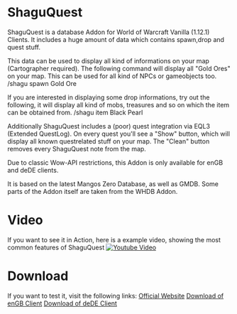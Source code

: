 # ShaguQuest
ShaguQuest is a database Addon for World of Warcraft Vanilla (1.12.1) Clients.
It includes a huge amount of data which contains spawn,drop and quest stuff.

This data can be used to display all kind of informations on your map (Cartographer required).
The following command will display all "Gold Ores" on your map.
This can be used for all kind of NPCs or gameobjects too.
	/shagu spawn Gold Ore

If you are interested in displaying some drop informations, try out the following,
it will display all kind of mobs, treasures and so on which the item can be obtained from.
	/shagu item Black Pearl

Additionally ShaguQuest includes a (poor) quest integration via EQL3 (Extended QuestLog).
On every quest you'll see a "Show" button, which will display all known questrelated stuff on your map.
The "Clean" button removes every ShaguQuest note from the map.

Due to classic Wow-API restrictions, this Addon is only available for enGB and deDE clients.

It is based on the latest Mangos Zero Database, as well as GMDB.
Some parts of the Addon itself are taken from the WHDB Addon.

# Video
If you want to see it in Action, here is a example video, showing the most common features of ShaguQuest
[![Youtube Video](http://img.youtube.com/vi/h_U3vbYcRpE/0.jpg)](https://www.youtube.com/watch?v=h_U3vbYcRpE)

# Download
If you want to test it, visit the following links:
[Official Website](http://shaguquest.ericmauser.de/)
[Download of enGB Client](http://shaguquest.ericmauser.de/files/ShaguQuest-4.1-enGB-complete.zip)
[Download of deDE Client](http://shaguquest.ericmauser.de/files/ShaguQuest-4.1-deDE-complete.zip)
